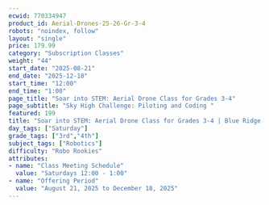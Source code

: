```yaml
---
ecwid: 770334947
product_id: Aerial-Drones-25-26-Gr-3-4
robots: "noindex, follow"
layout: "single"
price: 179.99
category: "Subscription Classes"
weight: "44"
start_date: "2025-08-21"
end_date: "2025-12-18"
start_time: "12:00"
end_time: "1:00"
page_title: "Soar into STEM: Aerial Drone Class for Grades 3-4"
page_subtitle: "Sky High Challenge: Piloting and Coding "
featured: 199
title: "Soar into STEM: Aerial Drone Class for Grades 3-4 | Blue Ridge Boost"
day_tags: ["Saturday"]
grade_tags: ["3rd","4th"]
subject_tags: ["Robotics"]
difficulty: "Robo Rookies"
attributes:
- name: "Class Meeting Schedule"
  value: "Saturdays 12:00 - 1:00"
- name: "Offering Period"
  value: "August 21, 2025 to December 18, 2025"
---
```

